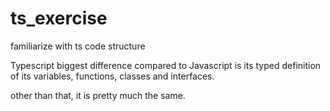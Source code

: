 # ts_exercise
familiarize with ts code structure

Typescript biggest difference compared to Javascript is its typed definition of its variables, functions, classes and interfaces.

other than that, it is pretty much the same.
